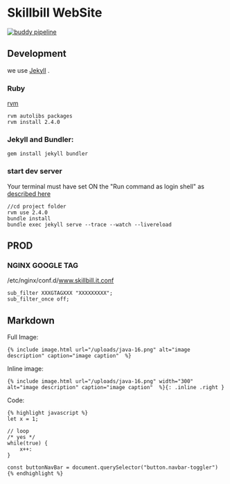 Skillbill WebSite
=================

[![buddy pipeline](https://app.buddy.works/skillbill-bw/company-site/pipelines/pipeline/253029/badge.svg?token=107d3bbbb60ecabcdb08e0c4f842888977cc5d7b269e84936f8b8074747daf78 "buddy pipeline")](https://app.buddy.works/skillbill-bw/company-site/pipelines/pipeline/253029)


## Development

we use [Jekyll](https://jekyllrb.com/) .

### Ruby

[rvm](http://rvm.io/)

```
rvm autolibs packages
rvm install 2.4.0
```

### Jekyll and Bundler:

```
gem install jekyll bundler
```
### start dev server

Your terminal must have set ON the "Run command as login shell" as [described here](https://rvm.io/integration/gnome-terminal)

```
//cd project folder
rvm use 2.4.0
bundle install
bundle exec jekyll serve --trace --watch --livereload
```


## PROD

### NGINX GOOGLE TAG

/etc/nginx/conf.d/www.skillbill.it.conf

```
sub_filter XXXGTAGXXX "XXXXXXXXX";
sub_filter_once off;

```


## Markdown

Full Image:
```
{% include image.html url="/uploads/java-16.png" alt="image description" caption="image caption"  %}
```

Inline image:
```
{% include image.html url="/uploads/java-16.png" width="300" alt="image description" caption="image caption"  %}{: .inline .right }
```

Code:
```
{% highlight javascript %}
let x = 1;

// loop
/* yes */
while(true) {
    x++:
}

const buttonNavBar = document.querySelector("button.navbar-toggler")
{% endhighlight %}
```
